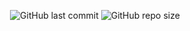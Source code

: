 <p align="center">
  <img alt="GitHub last commit" src="https://img.shields.io/github/last-commit/ThiagoBenevides/deep_learning?style=plastic">
  <img alt= "GitHub repo size" src= "https://img.shields.io/github/repo-size/ThiagoBenevides/deep_learning">
 </p>
